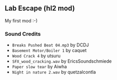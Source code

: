 ## Lab Escape (hl2 mod)

My first mod :-)

### Sound Credits

- `Breaks Pushed Beat 04.mp3` by DCDJ
- `Basement Motor/Boiler 1` by caquet
- `Wood Crack 4` by utsuru
- `SFX_wood_cracking.wav` by EricsSoundschmiede
- `Paper slow tear` by Aiwha
- `Night in nature 2.wav` by quetzalcontla
